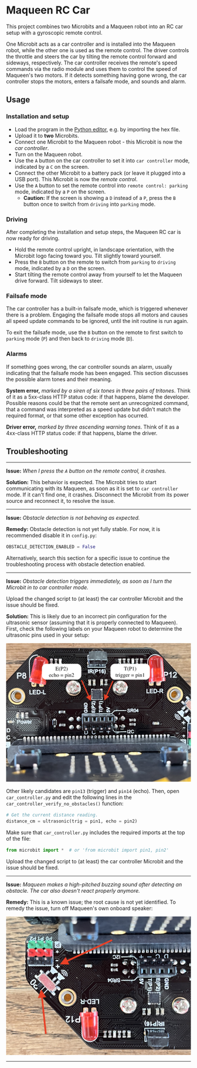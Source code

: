 # Maqueen RC Car
This project combines two Microbits and a Maqueen robot into an RC car setup with a gyroscopic remote control.

One Microbit acts as a car controller and is installed into the Maqueen robot, while the other one is used as the remote
control. The driver controls the throttle and steers the car by tilting the remote control forward and sideways,
respectively. The car controller receives the remote's speed commands via the radio module and uses them to control 
the speed of Maqueen's two motors. If it detects something having gone wrong, the car controller stops the motors,
enters a failsafe mode, and sounds and alarm.

## Usage
### Installation and setup
- Load the program in the [Python editor](https://python.microbit.org/v/3/project), e.g. by importing the hex file.
- Upload it to **two** Microbits.
- Connect one Microbit to the Maqueen robot - this Microbit is now the _car controller_.
- Turn on the Maqueen robot.
- Use the `A` button on the car controller to set it into `car controller` mode, indicated by a `C` on the screen.
- Connect the other Microbit to a battery pack (or leave it plugged into a USB port). This Microbit is now the _remote control_.
- Use the `A` button to set the remote control into `remote control: parking` mode, indicated by a `P` on the screen.
  - **Caution:** If the screen is showing a `D` instead of a `P`, press the `B` button once to switch from `driving` into `parking` mode.

### Driving
After completing the installation and setup steps, the Maqueen RC car is now ready for driving.
- Hold the remote control upright, in landscape orientation, with the Microbit logo facing toward you. Tilt slightly toward yourself.
- Press the `B` button on the remote to switch from `parking` to `driving` mode, indicated by a `D` on the screen.
- Start tilting the remote control away from yourself to let the Maqueen drive forward. Tilt sideways to steer.

### Failsafe mode
The car controller has a built-in failsafe mode, which is triggered whenever there is a problem. Engaging the failsafe
mode stops all motors and causes all speed update commands to be ignored, until the init routine is run again.

To exit the failsafe mode, use the `B` button on the remote to first switch to `parking` mode (`P`) and then back to
`driving` mode (`D`). 

### Alarms
If something goes wrong, the car controller sounds an alarm, usually indicating that the failsafe mode has been
engaged. This section discusses the possible alarm tones and their meaning.

**System error,** _marked by a siren of six tones in three pairs of tritones_. Think of it as a 5xx-class HTTP status
code: if that happens, blame the developer. Possible reasons could be that the remote sent an unrecognized command, that
a command was interpreted as a speed update but didn't match the required format, or that some other exception has
ocurred.

**Driver error,** _marked by three ascending warning tones_. Think of it as a 4xx-class HTTP status code: if that
happens, blame the driver.

## Troubleshooting
***
**Issue:** _When I press the `A` button on the remote control, it crashes._

**Solution:** This behavior is expected. The Microbit tries to start communicating with its Maqueen, as soon as it is
set to `car controller` mode. If it can't find one, it crashes. Disconnect the Microbit from its power source and
reconnect it, to resolve the issue.

***
**Issue:** _Obstacle detection is not behaving as expected._

**Remedy:** Obstacle detection is not yet fully stable. For now, it is recommended disable it in `config.py`:
```python
OBSTACLE_DETECTION_ENABLED = False
```

Alternatively, search this section for a specific issue to continue the troubleshooting process with obstacle
detection enabled.

***
**Issue:** _Obstacle detection triggers immediately, as soon as I turn the Microbit in to car controller mode._

Upload the changed script to (at least) the car controller Microbit and the issue should be fixed.

**Solution:** This is likely due to an incorrect pin configuration for the ultrasonic sensor (assuming that it is
properly connected to Maqueen). First, check the following labels on your Maqueen robot to determine the ultrasonic pins
used in your setup:

![Maqueen's pins for the ultrasonic sensor](../../docs/img/maqueen_ultrasonic_pins.jpeg)

Other likely candidates are `pin13` (trigger) and `pin14` (echo). Then, open `car_controller.py` and edit the following
lines in the `car_controller_verify_no_obstacles()` function:
```python
# Get the current distance reading.
distance_cm = ultrasonic(trig = pin1, echo = pin2)
```

Make sure that `car_controller.py` includes the required imports at the top of the file:
```python
from microbit import *  # or 'from microbit import pin1, pin2'
```

Upload the changed script to (at least) the car controller Microbit and the issue should be fixed.

***
**Issue:** _Maqueen makes a high-pitched buzzing sound after detecting an obstacle. The car also doesn't react properly
anymore._

**Remedy:** This is a known issue; the root cause is not yet identified. To remedy the issue, turn off Maqueen's own
onboard speaker:

![Turning Maqueen's speaker on or off](../../docs/img/maqueen_speaker_on_off.jpeg)

***
